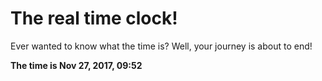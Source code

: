 # The real time clock!

Ever wanted to know what the time is? Well, your journey is about to end!

**The time is Nov 27, 2017, 09:52**